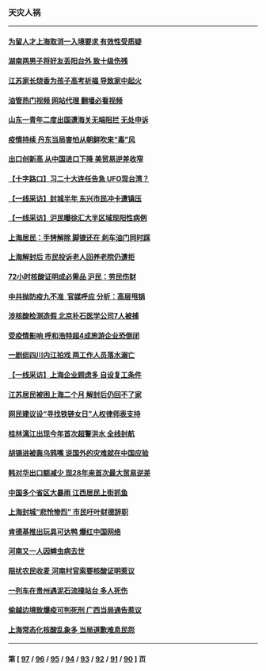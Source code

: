 ### 天灾人祸
---
#### [为留人才上海取消一入境要求 有效性受质疑](../../pages/ncid280/n13755114.md?06090445) 
#### [湖南两男子将好友丢阳台外 致十级伤残](../../pages/ncid280/n13754928.md?06090445) 
#### [江苏家长烧香为孩子高考祈福 导致家中起火](../../pages/ncid280/n13754884.md?06090445) 
#### [油管热门视频 网站代理 翻墙必看视频](http://209.222.30.114:81/youtube.html?06090445)
#### [山东一青年二度出国遭海关无端阻拦 无处申诉](../../pages/ncid280/n13754813.md?06090445) 
#### [疫情持续 丹东当局害怕从朝鲜吹来“毒”风](../../pages/ncid280/n13754537.md?06090445) 
#### [出口创新高 从中国进口下降 美贸易逆差收窄](../../pages/ncid280/n13754360.md?06090445) 
#### [【十字路口】习二十大连任告急 UFO现台湾？](../../pages/ncid280/n13754219.md?06090445) 
#### [【一线采访】封城半年 东兴市民冲卡遭镇压](../../pages/ncid280/n13754277.md?06090445) 
#### [【一线采访】沪民曝徐汇大半区域现阳性病例](../../pages/ncid280/n13754133.md?06090445) 
#### [上海居民：手铐解除 脚镣还在 刹车油门同时踩](../../pages/ncid280/n13754064.md?06090445) 
#### [上海解封后 市民投诉老人回养老院仍遭拒](../../pages/ncid280/n13754119.md?06090445) 
#### [72小时核酸证明成必需品 沪民：劳民伤财](../../pages/ncid280/n13754017.md?06090445) 
#### [中共抛防疫九不准  官媒呼应 分析：高层甩锅](../../pages/ncid280/n13753766.md?06090445) 
#### [涉核酸检测造假 北京朴石医学公司7人被捕](../../pages/ncid280/n13753435.md?06090445) 
#### [受疫情影响 呼和浩特超4成旅游企业恐倒闭](../../pages/ncid280/n13753289.md?06090445) 
#### [一剧组四川内江拍戏 两工作人员落水溺亡](../../pages/ncid280/n13753122.md?06090445) 
#### [【一线采访】上海企业顾虑多 自设复工条件](../../pages/ncid280/n13753011.md?06090445) 
#### [江苏居民被困上海二个月 解封后仍回不了家](../../pages/ncid280/n13752783.md?06090445) 
#### [网民建议设“寻找铁链女日”人权律师表支持](../../pages/ncid280/n13752726.md?06090445) 
#### [桂林漓江出现今年首次超警洪水 全线封航](../../pages/ncid280/n13752742.md?06090445) 
#### [胡锡进被轰乌鸦嘴 说国外的灾难就在中国应验](../../pages/ncid280/n13752616.md?06090445) 
#### [韩对华出口额减少 现28年来首次最大贸易逆差](../../pages/ncid280/n13752569.md?06090445) 
#### [中国多个省区大暴雨 江西居民上街抓鱼](../../pages/ncid280/n13752238.md?06090445) 
#### [上海封城“悲怆惨烈” 市民吁叶财德辞职](../../pages/ncid280/n13752264.md?06090445) 
#### [肯德基推出玩具可达鸭 爆红中国网络](../../pages/ncid280/n13752318.md?06090445) 
#### [河南又一人因蜱虫病去世](../../pages/ncid280/n13752215.md?06090445) 
#### [阻扰农民收麦 河南村官索要核酸证明惹议](../../pages/ncid280/n13752209.md?06090445) 
#### [一列车在贵州遇泥石流撞站台 多人死伤](../../pages/ncid280/n13752144.md?06090445) 
#### [偷越边境致爆疫可判死刑 广西当局通告惹议](../../pages/ncid280/n13752058.md?06090445) 
#### [上海常态化核酸乱象多 当局道歉难息民怨](../../pages/ncid280/n13751842.md?06090445) 

---
#### 第 [ [97](./97.md?06090445) / [96](./96.md?06090445) / [95](./95.md?06090445) / [94](./94.md?06090445) / [93](./93.md?06090445) / [92](./92.md?06090445) / [91](./91.md?06090445) / [90](./90.md?06090445) ] 页
